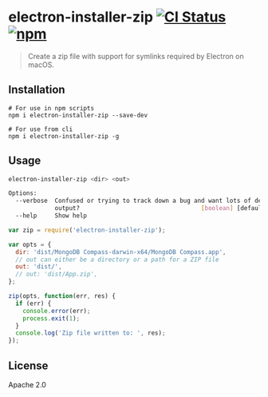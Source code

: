 # electron-installer-zip [![CI Status][actions_img]][actions_url] [![npm][npm_img]][npm_url]

> Create a zip file with support for symlinks required by Electron on macOS.

## Installation

```
# For use in npm scripts
npm i electron-installer-zip --save-dev

# For use from cli
npm i electron-installer-zip -g
```

## Usage

```bash
electron-installer-zip <dir> <out>

Options:
  --verbose  Confused or trying to track down a bug and want lots of debug
             output?                                  [boolean] [default: false]
  --help     Show help                                                 [boolean]
```

```javascript
var zip = require('electron-installer-zip');

var opts = {
  dir: 'dist/MongoDB Compass-darwin-x64/MongoDB Compass.app',
  // out can either be a directory or a path for a ZIP file
  out: 'dist/',
  // out: 'dist/App.zip',
};

zip(opts, function(err, res) {
  if (err) {
    console.error(err);
    process.exit(1);
  }
  console.log('Zip file written to: ', res);
});

```

## License

Apache 2.0

[actions_img]: https://github.com/electron-userland/electron-installer-zip/actions/workflows/ci.yml/badge.svg
[actions_url]: https://github.com/electron-userland/electron-installer-zip/actions/workflows/ci.yml
[npm_img]: https://img.shields.io/npm/v/electron-installer-zip.svg
[npm_url]: https://npmjs.org/package/electron-installer-zip
[electron-packager]: https://github.com/electron/electron-packager
[appzip]: https://github.com/LinusU/node-appzip

